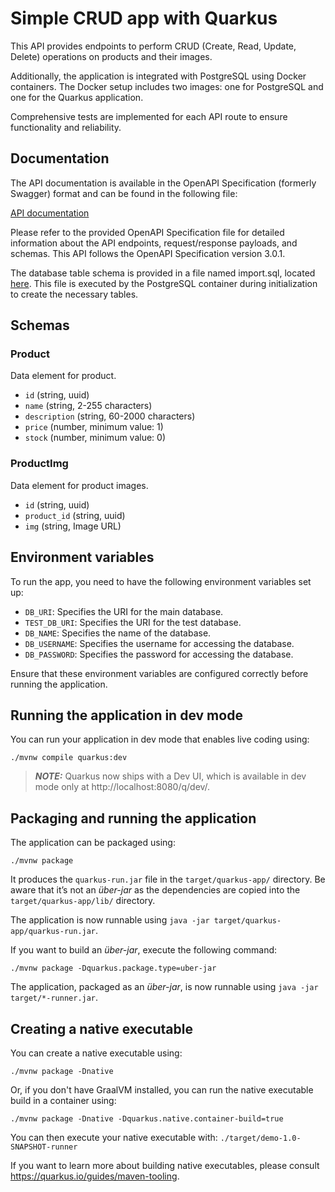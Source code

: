 # Simple CRUD app with Quarkus

This API provides endpoints to perform CRUD (Create, Read, Update, Delete) operations on products and their images.

Additionally, the application is integrated with PostgreSQL using Docker containers. The Docker setup includes two images: one for PostgreSQL and one for the Quarkus application.


Comprehensive tests are implemented for each API route to ensure functionality and reliability.

## Documentation

The API documentation is available in the OpenAPI Specification (formerly Swagger) format and can be found in the following file:

[API documentation](./src/main/resources/swagger/api.yaml)

Please refer to the provided OpenAPI Specification file for detailed information about the API endpoints, request/response payloads, and schemas. This API follows the OpenAPI Specification version 3.0.1.

The database table schema is provided in a file named import.sql, located [here](./src/main/resources/import.sql). This file is executed by the PostgreSQL container during initialization to create the necessary tables.

## Schemas

### Product
Data element for product.

* `id` (string, uuid)
* `name` (string, 2-255 characters)
* `description` (string, 60-2000 characters)
* `price` (number, minimum value: 1)
* `stock` (number, minimum value: 0)

### ProductImg
Data element for product images.

* `id` (string, uuid)
* `product_id` (string, uuid)
* `img` (string, Image URL)

## Environment variables

To run the app, you need to have the following environment variables set up:

* `DB_URI`: Specifies the URI for the main database.
* `TEST_DB_URI`: Specifies the URI for the test database.
* `DB_NAME`: Specifies the name of the database.
* `DB_USERNAME`: Specifies the username for accessing the database.
* `DB_PASSWORD`: Specifies the password for accessing the database.

Ensure that these environment variables are configured correctly before running the application.

## Running the application in dev mode

You can run your application in dev mode that enables live coding using:

```shell script
./mvnw compile quarkus:dev
```

> **_NOTE:_**  Quarkus now ships with a Dev UI, which is available in dev mode only at http://localhost:8080/q/dev/.

## Packaging and running the application

The application can be packaged using:

```shell script
./mvnw package
```

It produces the `quarkus-run.jar` file in the `target/quarkus-app/` directory.
Be aware that it’s not an _über-jar_ as the dependencies are copied into the `target/quarkus-app/lib/` directory.

The application is now runnable using `java -jar target/quarkus-app/quarkus-run.jar`.

If you want to build an _über-jar_, execute the following command:

```shell script
./mvnw package -Dquarkus.package.type=uber-jar
```

The application, packaged as an _über-jar_, is now runnable using `java -jar target/*-runner.jar`.

## Creating a native executable

You can create a native executable using:

```shell script
./mvnw package -Dnative
```

Or, if you don't have GraalVM installed, you can run the native executable build in a container using:

```shell script
./mvnw package -Dnative -Dquarkus.native.container-build=true
```

You can then execute your native executable with: `./target/demo-1.0-SNAPSHOT-runner`

If you want to learn more about building native executables, please consult https://quarkus.io/guides/maven-tooling.


